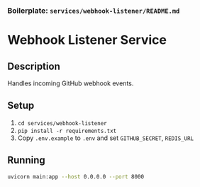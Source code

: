 ### Boilerplate: `services/webhook-listener/README.md`


# Webhook Listener Service

## Description
Handles incoming GitHub webhook events.

## Setup
1. `cd services/webhook-listener`
2. `pip install -r requirements.txt`
3. Copy `.env.example` to `.env` and set `GITHUB_SECRET`, `REDIS_URL`

## Running
```bash
uvicorn main:app --host 0.0.0.0 --port 8000